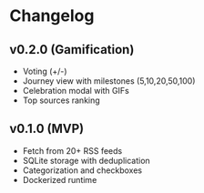 # Changelog

## v0.2.0 (Gamification)
- Voting (+/-)
- Journey view with milestones (5,10,20,50,100)
- Celebration modal with GIFs
- Top sources ranking

## v0.1.0 (MVP)
- Fetch from 20+ RSS feeds
- SQLite storage with deduplication
- Categorization and checkboxes
- Dockerized runtime
